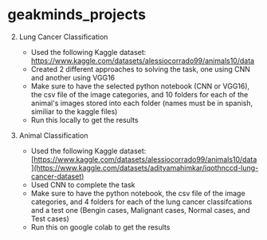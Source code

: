 # geakminds_projects

2) Lung Cancer Classification
   - Used the following Kaggle dataset: https://www.kaggle.com/datasets/alessiocorrado99/animals10/data
   - Created 2 different approaches to solving the task, one using CNN and another using VGG16
   - Make sure to have the selected python notebook (CNN or VGG16), the csv file of the image categories, and 10 folders for each of the animal's images stored into each folder (names must be in spanish, similiar to the kaggle files)
   - Run this locally to get the results

3) Animal Classification
   - Used the following Kaggle dataset: [https://www.kaggle.com/datasets/alessiocorrado99/animals10/data](https://www.kaggle.com/datasets/adityamahimkar/iqothnccd-lung-cancer-dataset)
   - Used CNN to complete the task
   - Make sure to have the python notebook, the csv file of the image categories, and 4 folders for each of the lung cancer classifcations and a test one (Bengin cases, Malignant cases, Normal cases, and Test cases)
   - Run this on google colab to get the results
